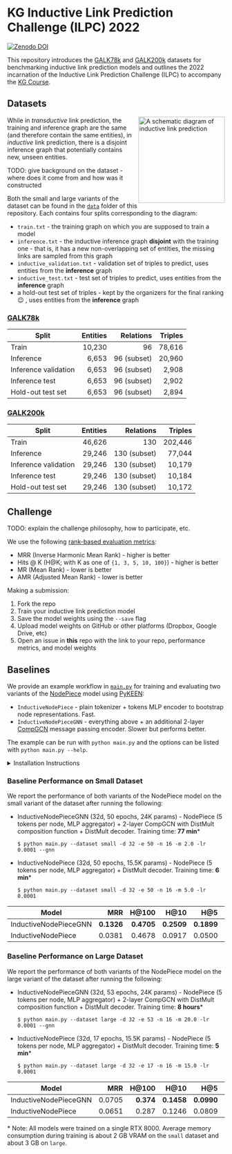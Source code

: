 # KG Inductive Link Prediction Challenge (ILPC) 2022

[![Zenodo DOI](https://zenodo.org/badge/460713416.svg)](https://zenodo.org/badge/latestdoi/460713416)

This repository introduces the [GALK78k](data/small) and [GALK200k](data/large)
datasets for benchmarking inductive link prediction models and outlines the 2022
incarnation of the Inductive Link Prediction Challenge (ILPC) to accompany
the [KG Course](https://github.com/migalkin/kgcourse2021).

## Datasets

<img alt="A schematic diagram of inductive link prediction"
src="https://pykeen.readthedocs.io/en/latest/_images/ilp_1.png"
height="200" align="right"
/>

While in *transductive* link prediction, the training and inference graph are
the same (and therefore contain the same entities), in *inductive* link
prediction, there is a disjoint inference graph that potentially contains new,
unseen entities.

TODO: give background on the dataset - where does it come from and how was it
constructed

Both the small and large variants of the dataset can be found in the
[`data`](data) folder of this repository. Each contains four splits
corresponding to the diagram:

* `train.txt` - the training graph on which you are supposed to train a model
* `inference.txt` - the inductive inference graph **disjoint** with the training
  one - that is, it has a new non-overlapping set of entities, the missing links
  are sampled from this graph
* `inductive_validation.txt` - validation set of triples to predict, uses
  entities from the **inference** graph
* `inductive_test.txt` - test set of triples to predict, uses entities from
  the **inference** graph
* a hold-out test set of triples - kept by the organizers for the final ranking
  😉 , uses entities from the **inference** graph

### [GALK78k](data/small)

| Split                |  Entities |   Relations | Triples |
|----------------------|----------:|------------:|--------:|
| Train                |    10,230 |          96 |  78,616 |
| Inference            |     6,653 | 96 (subset) |  20,960 |
| Inference validation |     6,653 | 96 (subset) |   2,908 |
| Inference test       |     6,653 | 96 (subset) |   2,902 |
| Hold-out test set    |     6,653 | 96 (subset) |   2,894 |

### [GALK200k](data/large)

| Split                | Entities |         Relations | Triples |
|----------------------|---------:|------------------:|--------:|
| Train                |   46,626 |               130 | 202,446 |
| Inference            |   29,246 |      130 (subset) |  77,044 |
| Inference validation |   29,246 |      130 (subset) |  10,179 |
| Inference test       |   29,246 |      130 (subset) |  10,184 |
| Hold-out test set    |   29,246 |      130 (subset) |  10,172 |

## Challenge

TODO: explain the challenge philosophy, how to participate, etc.

We use the
following [rank-based evaluation metrics](https://pykeen.readthedocs.io/en/stable/tutorial/understanding_evaluation.html):

* MRR (Inverse Harmonic Mean Rank) - higher is better
* Hits @ K (H@K; with K as one of `{1, 3, 5, 10, 100}`) - higher is better
* MR (Mean Rank) - lower is better
* AMR (Adjusted Mean Rank) - lower is better

Making a submission:

1. Fork the repo
2. Train your inductive link prediction model
3. Save the model weights using the `--save` flag
4. Upload model weights on GitHub or other platforms (Dropbox, Google Drive,
   etc)
5. Open an issue in **this** repo with the link to your repo, performance
   metrics, and model weights

## Baselines

We provide an example workflow in [`main.py`](main.py) for training and
evaluating two variants of the [NodePiece](https://arxiv.org/abs/2106.12144)
model using [PyKEEN](https://github.com/pykeen/pykeen):

* `InductiveNodePiece` - plain tokenizer + tokens MLP encoder to bootstrap node
  representations. Fast.
* `InductiveNodePieceGNN` - everything above + an additional
  2-layer [CompGCN](https://arxiv.org/abs/1911.03082) message passing encoder.
  Slower but performs better.

The example can be run with `python main.py` and the options can be listed
with `python main.py --help`.

<!--
Training shallow entity embeddings in this setup is useless as trained embeddings cannot be used for inference over unseen entities.
That's why we need new representation learning mechanisms - in particular, we use [NodePiece](https://arxiv.org/abs/2106.12144) for the baselines.

NodePiece in the inductive mode will use the set of relations seen in the training graph to *tokenize* entities in the training and inference graphs.
We can afford tokenizing the nodes in the *inference* graph since the set of relations **is shared** between training and inference graphs 
(more formally, the set of relations of the inference graph is a subset of training ones).

For more information on the models check out the [PyKEEN tutorial](https://pykeen.readthedocs.io/en/latest/tutorial/inductive_lp.html) on inductive link prediction with NodePiece
-->

<details>
<summary>Installation Instructions</summary>

Main requirements:

* python >= 3.9
* torch >= 1.10

You will need PyKEEN 1.8.0 or newer.

```shell
$ pip install pykeen
```

By the time of creation of this repo 1.8.0 is not yet there, but the latest
version from sources contains everything we need

```shell
$ pip install git+https://github.com/pykeen/pykeen.git
```

If you plan to use GNNs (including the `InductiveNodePieceGNN` baseline) make
sure you install [torch-scatter](https://github.com/rusty1s/pytorch_scatter)
and [torch-geometric](https://github.com/pyg-team/pytorch_geometric)
compatible with your python, torch, and CUDA versions.

Running the code on a GPU is strongly recommended.

</details>

### Baseline Performance on Small Dataset

We report the performance of both variants of the NodePiece model on the small
variant of the dataset after running the following:

* InductiveNodePieceGNN (32d, 50 epochs, 24K params) - NodePiece (5 tokens per
  node, MLP aggregator) + 2-layer CompGCN with DistMult composition function +
  DistMult decoder. Training time: **77 min***
  ```shell
  $ python main.py --dataset small -d 32 -e 50 -n 16 -m 2.0 -lr 0.0001 --gnn
  ```
* InductiveNodePiece (32d, 50 epochs, 15.5K params) - NodePiece (5 tokens per
  node, MLP aggregator) + DistMult decoder. Training time: **6 min***
  ```shell
  $ python main.py --dataset small -d 32 -e 50 -n 16 -m 5.0 -lr 0.0001
  ```

| **Model**             |        MRR |      H@100 |       H@10 |        H@5 |        H@3 |        H@1 |      MR |       AMR |
|-----------------------|-----------:|-----------:|-----------:|-----------:|-----------:|-----------:|--------:|----------:|
| InductiveNodePieceGNN | **0.1326** | **0.4705** | **0.2509** | **0.1899** | **0.1396** | **0.0763** | **881** | **0.270** |
| InductiveNodePiece    |     0.0381 |     0.4678 |     0.0917 |     0.0500 |     0.0219 |      0.007 |    1088 |     0.334 |

### Baseline Performance on Large Dataset

We report the performance of both variants of the NodePiece model on the large
variant of the dataset after running the following:

* InductiveNodePieceGNN (32d, 53 epochs, 24K params) - NodePiece (5 tokens per
  node, MLP aggregator) + 2-layer CompGCN with DistMult composition function +
  DistMult decoder. Training time: **8 hours***
  ```shell
  $ python main.py --dataset large -d 32 -e 53 -n 16 -m 20.0 -lr 0.0001 --gnn
  ```
* InductiveNodePiece (32d, 17 epochs, 15.5K params) - NodePiece (5 tokens per
  node, MLP aggregator) + DistMult decoder. Training time: **5 min***
  ```shell
  $ python main.py --dataset large -d 32 -e 17 -n 16 -m 15.0 -lr 0.0001
  ```

| **Model**             |    MRR |     H@100 |       H@10 |        H@5 |        H@3 |    H@1 |       MR |       AMR |
|-----------------------|-------:|----------:|-----------:|-----------:|-----------:|-------:|---------:|----------:|
| InductiveNodePieceGNN | 0.0705 | **0.374** | **0.1458** | **0.0990** | **0.0730** | 0.0319 | **4566** | **0.318** |
| InductiveNodePiece    | 0.0651 |     0.287 |     0.1246 |     0.0809 |     0.0542 | 0.0373 |     5078 |     0.354 |

\* Note: All models were trained on a single RTX 8000. Average memory
consumption during training is about 2 GB VRAM on the `small` dataset and about
3 GB on `large`.  
